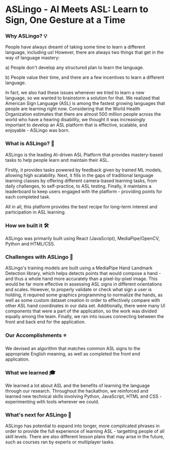 # ASLingo - AI Meets ASL: Learn to Sign, One Gesture at a Time

### Why ASLingo? 💡

People have always dreamt of taking some time to learn a different language, including us! However, there are always two things that get in the way of language mastery: 

a) People don't develop any structured plan to learn the language.

b) People value their time, and there are a few incentives to learn a different language.

In fact, we also had these issues whenever we tried to learn a new language, so we wanted to brainstorm a solution for that. We realized that American Sign Language (ASL) is among the fastest growing languages that people are learning right now. 
Considering that the World Health Organization estimates that there are almost 500 million people across the world who have a hearing disability, we thought it was increasingly important to develop an ASL platform that is effective,
scalable, and enjoyable - ASLingo was born.

### What is ASLingo? 🧠

ASLingo is the leading AI-driven ASL Platform that provides mastery-based tasks to help people learn and maintain their ASL. 

Firstly, it provides tasks powered by feedback given by trained ML models, allowing high scalability. Next, it fills in the gaps of traditional language learning classes by offering different camera-based learning tasks, from daily challenges, to self-practice, to ASL testing. Finally, it maintains a leaderboard to keep users engaged with the platform - providing points for each completed task. 

All in all, this platform provides the best recipe for long-term interest and participation in ASL learning.

### How we built it 🛠️

ASLingo was primarily built using React (JavaScript), MediaPipe/OpenCV, Python and HTML/CSS.

### Challenges with ASLingo 🤔

ASLingo's training models are built using a MediaPipe Hand Landmark Detection library, which helps detects points that would compose a hand - and thus a whole hand more accurately than a pixel-by-pixel image. This would be far more effective in assessing ASL signs in different orientations and scales. 
However, to properly validate or check what sign a user is holding, it required some graphics programming to normalize the hands, as well as some custom dataset creation in order to effectively compare with other ASL hand coordinates in our data set. Additionally, there were many UI components that were a part of the application, so the work was
divided equally among the team. Finally, we ran into issues connecting between the front and back end for the application.

### Our Accomplishments ⭐

We devised an algorithm that matches common ASL signs to the appropriate English meaning, as well as completed the front end application.

### What we learned 🎓

We learned a lot about ASL and the benefits of learning the language through our research. Throughout the hackathon, we reinforced and learned new technical skills involving Python, JavaScript, HTML and CSS - experimenting with tools wherever we could.

### What's next for ASLingo 🎯

ASLingo has potential to expand into longer, more complicated phrases in order to provide the full experience of learning ASL - targetting people of all skill levels. There are also different lesson plans that may arise in the future, such as courses ran by experts or multiplayer tasks.
